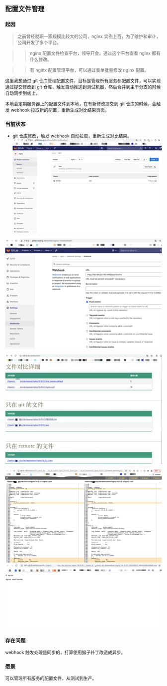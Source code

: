 ## 配置文件管理

### 起因
>之前曾经就职一家规模比较大的公司，nginx 实例上百，为了维护和审计，公司开发了多个平台。  

>>nginx 配置文件检查平台，领导开会，通过这个平台查看 nginx 都有什么修改。

>>有 nginx 配置管理平台，可以通过表单批量修改 nginx 配置。

这里我想通过 git 仓库管理配置文件，目标是管理所有服务都配置文件，可以实现通过提交修改到 git 仓库，触发自动推送到测试机器，然后合并到主干分支的时候自动同步到线上。

本地会定期服务器上的配置文件到本地，在有新修改提交到 git 仓库的时候，会触发 webhook 拉取新的配置，重新生成对比结果页面。

### 当前状态
* git 仓库修改，触发 webhook 自动拉取，重新生成对比结果。
![gitlab_index.png](https://raw.githubusercontent.com/wvalianty/conf_manager/main/screenshots/gitlab_index.png)

![gitlab_webhook_config.png](https://raw.githubusercontent.com/wvalianty/conf_manager/main/screenshots/gitlab_webhook_config.png)

![eye_index.jpeg](https://raw.githubusercontent.com/wvalianty/conf_manager/main/screenshots/eye_index.jpeg)

![diff_example.png](https://raw.githubusercontent.com/wvalianty/conf_manager/main/screenshots/diff_example.png)
![file_show.png](https://raw.githubusercontent.com/wvalianty/conf_manager/main/screenshots/file_show.png)
### 存在问题
webhook 触发处理是同步的，打算使用猴子补丁改造成异步。
### 愿景
可以管理所有服务的配置文件，从测试到生产。
